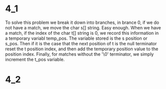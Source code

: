 # 4_1

To solve this problem we break it down into branches, in brance 0, if we do not 
have a match, we move the char s[] string. Easy enough. When we have a match, if
the index of the char t[] string is 0, we record this information in a temporary 
variabl temp_pos. The variable stored is the s position or s_pos. Then if it is
the case that the next position of t is the null terminator reset the t position 
index, and then add the temporary position value to the position index. Finally,
for matches without the '\0' terminator, we simply increment the t_pos variable.

# 4_2

